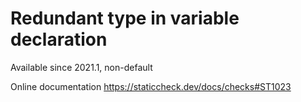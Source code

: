 # Redundant type in variable declaration

Available since
    2021.1, non-default

Online documentation
    https://staticcheck.dev/docs/checks#ST1023
